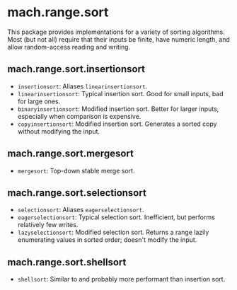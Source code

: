 # mach.range.sort

This package provides implementations for a variety of sorting algorithms.
Most (but not all) require that their inputs be finite, have numeric length,
and allow random-access reading and writing.

## mach.range.sort.insertionsort

- `insertionsort`: Aliases `linearinsertionsort`.
- `linearinsertionsort`: Typical insertion sort. Good for small inputs, bad for large ones.
- `binaryinsertionsort`: Modified insertion sort. Better for larger inputs, especially when comparison is expensive.
- `copyinsertionsort`: Modified insertion sort. Generates a sorted copy without modifying the input.

## mach.range.sort.mergesort

- `mergesort`: Top-down stable merge sort.

## mach.range.sort.selectionsort

- `selectionsort`: Aliases `eagerselectionsort`.
- `eagerselectionsort`: Typical selection sort. Inefficient, but performs relatively few writes.
- `lazyselectionsort`: Modified selection sort. Returns a range lazily enumerating values in sorted order; doesn't modify the input.

## mach.range.sort.shellsort

- `shellsort`: Similar to and probably more performant than insertion sort.
